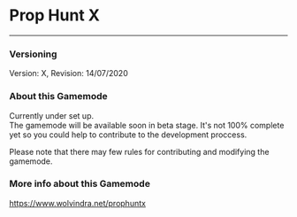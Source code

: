# Prop Hunt X
---

### Versioning
Version: X, Revision: 14/07/2020

### About this Gamemode
Currently under set up.  
The gamemode will be available soon in beta stage. It's not 100% complete yet so you could help to contribute to the development proccess.

Please note that there may few rules for contributing and modifying the gamemode.

### More info about this Gamemode
https://www.wolvindra.net/prophuntx